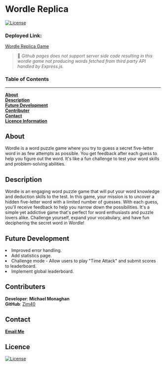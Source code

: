# Wordle Replica
[![License](https://img.shields.io/badge/License-MIT-blue.svg)](https://opensource.org/licenses/MIT)

### Deployed Link:
 [Wordle Replica Game](https://zim40.github.io/Wordle-Replica/)
 >🚧 *Github pages does not support server side code resulting in this wordle game not producing words fetched from third party API handled by Express.js.*

### **Table of Contents** <br>
***
 [**About**](#about)<br>
 [**Description**](#description)<br>
 [**Future Development**](#future-development)<br>
 [**Contributer**](#contributer)<br>
 [**Contact**](#contact)<br>
 [**Licence Information**](#licence)<br>
 
## **About**

Wordle is a word puzzle game where you try to guess a secret five-letter word in as few attempts as possible. You get feedback after each guess to help you figure out the word. It's like a fun challenge to test your word skills and problem-solving abilities.

## **Description**

Wordle is an engaging word puzzle game that will put your word knowledge and deduction skills to the test. In this game, your mission is to uncover a hidden five-letter word with a limited number of guesses. With each guess, you'll receive feedback to help you narrow down the possibilities. It's a simple yet addictive game that's perfect for word enthusiasts and puzzle lovers alike. Challenge yourself, expand your vocabulary, and have fun deciphering the secret word in Wordle!

## **Future Development**

<li>Improved error handling.</li>
<li>Add statistics page.</li>
<li>Challenge mode - Allow users to play "Time Attack" and submit scores to leaderboard.</li>
<li>Implement global leaderboard.</li>

## **Contributers**
**Developer**: **Michael Monaghan** <br>
**GitHub**: [Zim40](https://github.com/Zim40)

## **Contact**
[**Email Me**](mailto:michaelm810129@gmail.com)

## Licence

[![License](https://img.shields.io/badge/License-MIT-blue.svg)](https://opensource.org/licenses/MIT)
